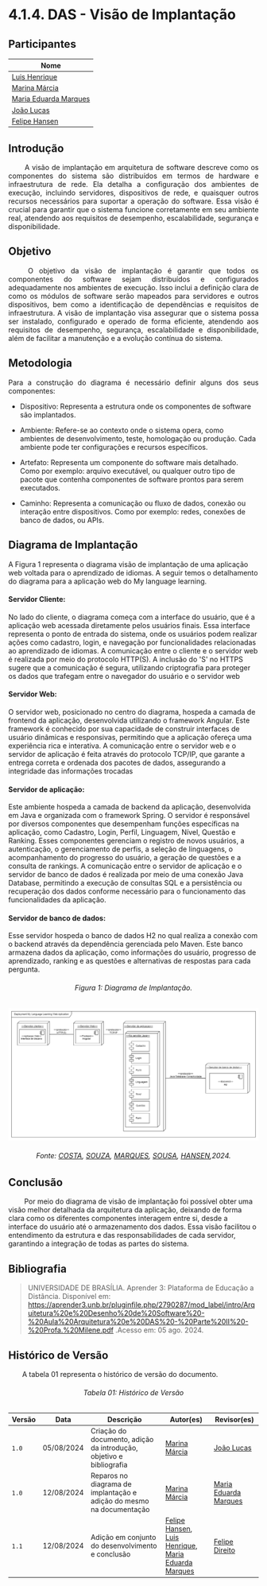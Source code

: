 # **4.1.4. DAS - Visão de Implantação**

## Participantes

| Nome                                                        |
| ----------------------------------------------------------- |
| [Luis Henrique](https://github.com/luishenrrique)           |
| [Marina Márcia](https://github.com/The-Boss-Nina)           |
| [Maria Eduarda Marques](https://github.com/EduardaSMarques) |
| [João Lucas](https://github.com/Jlmsousa)                   |
| [Felipe Hansen](https://github.com/FHansen98)               |

## **Introdução**

<p align="justify">
&emsp;&emsp; A visão de implantação em arquitetura de software descreve como os componentes do sistema são distribuídos em termos de hardware e infraestrutura de rede. Ela detalha a configuração dos ambientes de execução, incluindo servidores, dispositivos de rede, e quaisquer outros recursos necessários para suportar a operação do software. Essa visão é crucial para garantir que o sistema funcione corretamente em seu ambiente real, atendendo aos requisitos de desempenho, escalabilidade, segurança e disponibilidade.
</p> 

## **Objetivo**

<p align="justify">
&emsp;&emsp; O objetivo da visão de implantação é garantir que todos os componentes do software sejam distribuídos e configurados adequadamente nos ambientes de execução. Isso inclui a definição clara de como os módulos de software serão mapeados para servidores e outros dispositivos, bem como a identificação de dependências e requisitos de infraestrutura. A visão de implantação visa assegurar que o sistema possa ser instalado, configurado e operado de forma eficiente, atendendo aos requisitos de desempenho, segurança, escalabilidade e disponibilidade, além de facilitar a manutenção e a evolução contínua do sistema.
</p>

## **Metodologia**

<p align="justify">
Para a construção do diagrama é necessário definir alguns dos seus componentes:

- Dispositivo: Representa a estrutura onde os componentes de software são implantados.

- Ambiente: Refere-se ao contexto onde o sistema opera, como ambientes de desenvolvimento, teste, homologação ou produção. Cada ambiente pode ter configurações e recursos específicos.

- Artefato: Representa um componente do software mais detalhado. Como por exemplo: arquivo executável, ou qualquer outro tipo de pacote que contenha componentes de software prontos para serem executados.

- Caminho: Representa a comunicação ou fluxo de dados, conexão ou interação entre dispositivos. Como por exemplo: redes, conexões de banco de dados, ou APIs.
</p>

## **Diagrama de Implantação**



A Figura 1 representa o diagrama visão de implantação de uma aplicação web voltada para o aprendizado de idiomas. A seguir temos o detalhamento do diagrama para a aplicação web do My language learning.

#### Servidor Cliente:

No lado do cliente, o diagrama começa com a interface do usuário, que é a aplicação web acessada diretamente pelos usuários finais. Essa interface representa o ponto de entrada do sistema, onde os usuários podem realizar ações como cadastro, login, e navegação por funcionalidades relacionadas ao aprendizado de idiomas. A comunicação entre o cliente e o servidor web é realizada por meio do protocolo HTTP(S). A inclusão do 'S' no HTTPS sugere que a comunicação é segura, utilizando criptografia para proteger os dados que trafegam entre o navegador do usuário e o servidor web


#### Servidor Web:

O servidor web, posicionado no centro do diagrama, hospeda a camada de frontend da aplicação, desenvolvida utilizando o framework Angular. Este framework é conhecido por sua capacidade de construir interfaces de usuário dinâmicas e responsivas, permitindo que a aplicação ofereça uma experiência rica e interativa. A comunicação entre o servidor web e o servidor de aplicação é feita através do protocolo TCP/IP, que garante a entrega correta e ordenada dos pacotes de dados, assegurando a integridade das informações trocadas

#### Servidor de aplicação:

Este ambiente hospeda a camada de backend da aplicação, desenvolvida em Java e organizada com o framework Spring. O servidor é responsável por diversos componentes que desempenham funções específicas na aplicação, como Cadastro, Login, Perfil, Linguagem, Nível, Questão e Ranking. Esses componentes gerenciam o registro de novos usuários, a autenticação, o gerenciamento de perfis, a seleção de linguagens, o acompanhamento do progresso do usuário, a geração de questões e a consulta de rankings. A comunicação entre o servidor de aplicação e o servidor de banco de dados é realizada por meio de uma conexão Java Database, permitindo a execução de consultas SQL e a persistência ou recuperação dos dados conforme necessário para o funcionamento das funcionalidades da aplicação.

#### Servidor de banco de dados:

Esse servidor hospeda o banco de dados H2 no qual realiza a conexão com o backend através da dependência gerenciada pelo Maven. Este banco armazena dados da aplicação, como informações do usuário, progresso de aprendizado, ranking e as questões e alternativas de respostas para cada pergunta.

</p>

<h6 align="center">Figura 1: Diagrama de Implantação.</h6>

![Implantação](./img/diag-implantacao.png)

<div>
    <h6 align="center">Fonte: 
        <a href="https://github.com/luishenrrique">COSTA</a>, 
        <a href="https://github.com/The-Boss-Nina">SOUZA</a>, 
        <a href="https://github.com/EduardaSMarques">MARQUES</a>, 
        <a href="https://github.com/Jlmsousa">SOUSA</a>, 
        <a href="https://github.com/FHansen98">HANSEN</a>,2024.
    </h6>
</div>

##  Conclusão

&emsp;&emsp; Por meio do diagrama de visão de implantação foi possível obter uma visão melhor detalhada da arquitetura da aplicação, deixando de forma clara como os diferentes componentes interagem entre si, desde a interface do usuário até o armazenamento dos dados. Essa visão facilitou o entendimento da estrutura e das responsabilidades de cada servidor, garantindo a integração de todas as partes do sistema.

## **Bibliografia**

> UNIVERSIDADE DE BRASÍLIA. Aprender 3: Plataforma de Educação a Distância. Disponível em:
https://aprender3.unb.br/pluginfile.php/2790287/mod_label/intro/Arquitetura%20e%20Desenho%20de%20Software%20-%20Aula%20Arquitetura%20e%20DAS%20-%20Parte%20II%20-%20Profa.%20Milene.pdf .Acesso em: 05 ago. 2024.

## **Histórico de Versão**
<p align="justify">
&emsp;&emsp;A tabela 01 representa o histórico de versão do documento.
</p>

<h6 align="center">Tabela 01: Histórico de Versão</h6>
<div align="center">

| Versão | Data       | Descrição            | Autor(es)                                           | Revisor(es) |
| ------ | ---------- | -------------------- | --------------------------------------------------- | ----------- |
| `1.0`  | 05/08/2024 | Criação do documento, adição da introdução, objetivo e bibliografia | [Marina Márcia](https://github.com/The-Boss-Nina)    | [João Lucas](https://github.com/Jlmsousa)   |
| `1.0`  | 12/08/2024 | Reparos no diagrama de implantação e adição do mesmo na documentação | [Marina Márcia](https://github.com/The-Boss-Nina)  | [Maria Eduarda Marques](https://github.com/EduardaSMarques)   |
| `1.1`  | 12/08/2024 | Adição em conjunto do desenvolvimento e conclusão | [Felipe Hansen](https://github.com/FHansen98), [Luis Henrique](https://github.com/LuisHenrrique), [Maria Eduarda Marques](https://github.com/EduardaSMarques)   | [Felipe Direito](https://github.com/FelipeDireito) |
